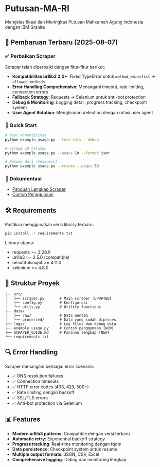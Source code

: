 # Putusan-MA-RI
Mengklasifikasi dan Meringkas Putusan Mahkamah Agung Indonesia dengan IBM Granite

## 🔧 Pembaruan Terbaru (2025-08-07)

### ✅ Perbaikan Scraper
Scraper telah diperbaiki dengan fitur-fitur berikut:

- **Kompatibilitas urllib3 2.0+**: Fixed TypeError untuk `method_whitelist` → `allowed_methods`
- **Error Handling Comprehensive**: Menangani timeout, rate limiting, connection errors
- **Fallback Strategy**: Requests → Selenium untuk anti-bot protection
- **Debug & Monitoring**: Logging detail, progress tracking, checkpoint system
- **User Agent Rotation**: Menghindari detection dengan rotasi user agent

### 🚀 Quick Start

```bash
# Test konektivitas
python example_usage.py --test-only --debug

# Scrape 10 halaman
python example_usage.py --pages 10 --format json

# Resume dari checkpoint
python example_usage.py --resume --pages 50
```

### 📖 Dokumentasi
- [Panduan Lengkap Scraper](SCRAPER_GUIDE.md)
- [Contoh Penggunaan](example_usage.py)

## 🛠️ Requirements

Pastikan menggunakan versi library terbaru:

```bash
pip install -r requirements.txt
```

Library utama:
- requests >= 2.28.0
- urllib3 >= 2.5.0 (compatible)
- beautifulsoup4 >= 4.11.0
- selenium >= 4.8.0

## 📁 Struktur Proyek

```
├── src/
│   ├── scraper.py       # Main scraper (UPDATED)
│   ├── config.py        # Konfigurasi
│   └── utils.py         # Utility functions
├── data/
│   ├── raw/             # Data mentah
│   └── processed/       # Data yang sudah diproses
├── logs/                # Log files dan debug data
├── example_usage.py     # Contoh penggunaan (NEW)
├── SCRAPER_GUIDE.md     # Panduan lengkap (NEW)
└── requirements.txt
```

## 🔍 Error Handling

Scraper menangani berbagai error scenario:

- ✅ DNS resolution failures
- ✅ Connection timeouts  
- ✅ HTTP error codes (403, 429, 500+)
- ✅ Rate limiting dengan backoff
- ✅ SSL/TLS errors
- ✅ Anti-bot protection via Selenium

## 📊 Features

- **Modern urllib3 patterns**: Compatible dengan versi terbaru
- **Automatic retry**: Exponential backoff strategy
- **Progress tracking**: Real-time monitoring dengan tqdm
- **Data persistence**: Checkpoint system untuk resume
- **Multiple output formats**: JSON, CSV, Excel
- **Comprehensive logging**: Debug dan monitoring lengkap
